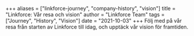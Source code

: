 +++
aliases = ["linkforce-journey", "company-history", "vision"]
title = "Linkforce: Vår resa och vision"
author = "Linkforce Team"
tags = ["Journey", "History", "Vision"]
date = "2021-10-03"
+++
Följ med på vår resa från starten av Linkforce till idag, och upptäck vår vision för framtiden.
